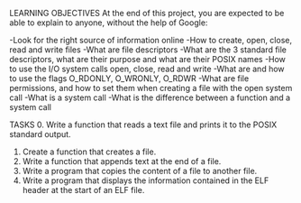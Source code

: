 LEARNING OBJECTIVES
At the end of this project, you are expected to be able to explain to anyone, without the help of Google:

-Look for the right source of information online
-How to create, open, close, read and write files
-What are file descriptors
-What are the 3 standard file descriptors, what are their purpose and what are their POSIX names
-How to use the I/O system calls open, close, read and write
-What are and how to use the flags O_RDONLY, O_WRONLY, O_RDWR
-What are file permissions, and how to set them when creating a file with the open system call
-What is a system call
-What is the difference between a function and a system call

TASKS
0. Write a function that reads a text file and prints it to the POSIX standard output.
1. Create a function that creates a file.
2. Write a function that appends text at the end of a file.
3. Write a program that copies the content of a file to another file.
4. Write a program that displays the information contained in the ELF header at the start of an ELF file.
